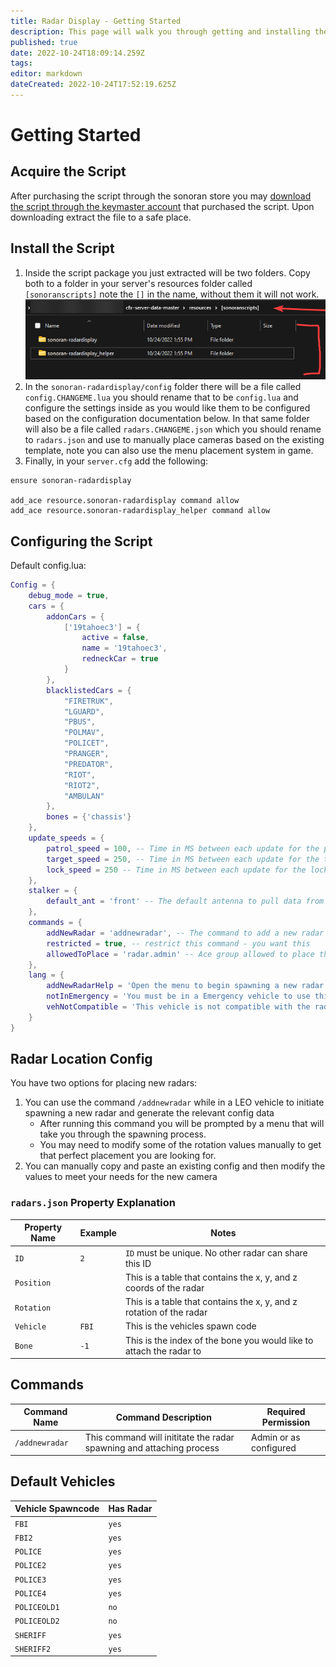 ```yaml
---
title: Radar Display - Getting Started
description: This page will walk you through getting and installing the Radar Display script.
published: true
date: 2022-10-24T18:09:14.259Z
tags: 
editor: markdown
dateCreated: 2022-10-24T17:52:19.625Z
---
```


# Getting Started

## Acquire the Script

After purchasing the script through the sonoran store you may [download the script through the keymaster account](/tebex-assets) that purchased the script. Upon downloading extract the file to a safe place.

## Install the Script

1. Inside the script package you just extracted will be two folders. Copy both to a folder in your server's resources folder called `[sonoranscripts]` note the `[]` in the name, without them it will not work.
![directory_example.png](/directory_example.png)
2. In the `sonoran-radardisplay/config` folder there will be a file called `config.CHANGEME.lua` you should rename that to be `config.lua` and configure the settings inside as you would like them to be configured based on the configuration documentation below. In that same folder will also be a file called `radars.CHANGEME.json` which you should rename to `radars.json` and use to manually place cameras based on the existing template, note you can also use the menu placement system in game. 
3. Finally, in your `server.cfg` add the following:

```
ensure sonoran-radardisplay

add_ace resource.sonoran-radardisplay command allow
add_ace resource.sonoran-radardisplay_helper command allow
```
## Configuring the Script
Default config.lua:
```lua
Config = {
    debug_mode = true,
    cars = {
        addonCars = {
            ['19tahoec3'] = {
                active = false,
                name = '19tahoec3',
                redneckCar = true
            }
        },
        blacklistedCars = {
            "FIRETRUK",
            "LGUARD",
            "PBUS",
            "POLMAV",
            "POLICET",
            "PRANGER",
            "PREDATOR",
            "RIOT",
            "RIOT2",
            "AMBULAN"
        },
        bones = {'chassis'}
    },
    update_speeds = {
        patrol_speed = 100, -- Time in MS between each update for the patrol speed
        target_speed = 250, -- Time in MS between each update for the target speed
        lock_speed = 250 -- Time in MS between each update for the lock speed
    },
    stalker = {
        default_ant = 'front' -- The default antenna to pull data from | Options: 'front' or 'back'
    },
    commands = {
        addNewRadar = 'addnewradar', -- The command to add a new radar
        restricted = true, -- restrict this command - you want this
        allowedToPlace = 'radar.admin' -- Ace group allowed to place the radar
    },
    lang = {
        addNewRadarHelp = 'Open the menu to begin spawning a new radar model',
        notInEmergency = 'You must be in a Emergency vehicle to use this!',
        vehNotCompatible = 'This vehicle is not compatible with the radar placement system!'
    }
}
```

## Radar Location Config

You have two options for placing new radars:

1. You can use the command `/addnewradar` while in a LEO vehicle to initiate spawning a new radar and generate the relevant config data
    - After running this command you will be prompted by a menu that will take you through the spawning process.
    - You may need to modify some of the rotation values manually to get that perfect placement you are looking for.
2. You can manually copy and paste an existing config and then modify the values to meet your needs for the new camera

### `radars.json` Property Explanation

| Property Name | Example   | Notes                                                                |
| ------------- | --------- | -------------------------------------------------------------------- |
| `ID`          | `2`         | `ID` must be unique. No other radar can share this ID               |
| `Position`    |           | This is a table that contains the x, y, and z coords of the radar   |
| `Rotation`    |           | This is a table that contains the x, y, and z rotation of the radar |
| `Vehicle`     | `FBI`  | This is the vehicles spawn code       |
| `Bone`  | `-1`        | This is the index of the bone you would like to attach the radar to      |
## Commands
| Command Name | Command Description | Required Permission |
|-----------------------|---------------------------------------------------------------------------------------------------------------------------------------------|------------------------|
| `/addnewradar` | This command will inititate the radar spawning and attaching process | Admin or as configured |

## Default Vehicles
| Vehicle Spawncode | Has Radar |
|-----------------------|---------------------------------------------------------------------------------------------------------------------------------------------|
| `FBI` | `yes`
| `FBI2`| `yes`
| `POLICE`| `yes`
| `POLICE2`| `yes`
| `POLICE3`| `yes`
| `POLICE4`| `yes`
| `POLICEOLD1`| `no`
| `POLICEOLD2`| `no`
| `SHERIFF`| `yes`
| `SHERIFF2`| `yes`